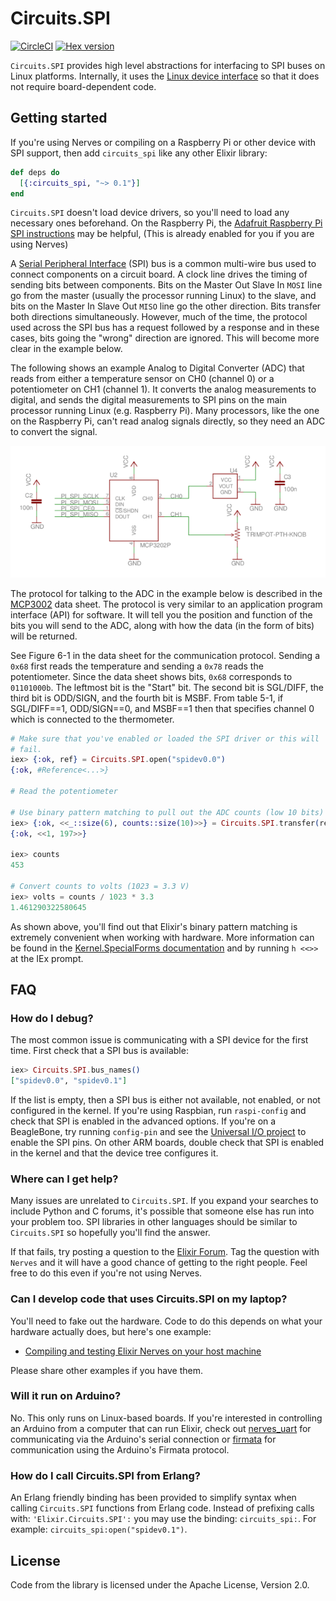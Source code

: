 # Circuits.SPI

[![CircleCI](https://circleci.com/gh/elixir-circuits/circuits_spi.svg?style=svg)](https://circleci.com/gh/elixir-circuits/circuits_spi)
[![Hex version](https://img.shields.io/hexpm/v/circuits_spi.svg "Hex version")](https://hex.pm/packages/circuits_spi)

`Circuits.SPI` provides high level abstractions for interfacing to SPI buses on
Linux platforms. Internally, it uses the [Linux device
interface](https://elixir.bootlin.com/linux/latest/source/Documentation/spi/spidev)
so that it does not require board-dependent code.

## Getting started

If you're using Nerves or compiling on a Raspberry Pi or other device with SPI
support, then add `circuits_spi` like any other Elixir library:

```elixir
def deps do
  [{:circuits_spi, "~> 0.1"}]
end
```

`Circuits.SPI` doesn't load device drivers, so you'll need to load any necessary
ones beforehand. On the Raspberry Pi, the [Adafruit Raspberry Pi SPI
instructions](https://learn.adafruit.com/adafruits-raspberry-pi-lesson-4-gpio-setup/configuring-spi)
may be helpful, (This is already enabled for you if you are using Nerves)


A [Serial Peripheral
Interface](https://en.wikipedia.org/wiki/Serial_Peripheral_Interface_Bus) (SPI)
bus is a common multi-wire bus used to connect components on a circuit board. A
clock line drives the timing of sending bits between components. Bits on the
Master Out Slave In `MOSI` line go from the master (usually the processor
running Linux) to the slave, and bits on the Master In Slave Out `MISO` line go
the other direction. Bits transfer both directions simultaneously. However, much
of the time, the protocol used across the SPI bus has a request followed by a
response and in these cases, bits going the "wrong" direction are ignored. This
will become more clear in the example below.

The following shows an example Analog to Digital Converter (ADC) that reads from
either a temperature sensor on CH0 (channel 0) or a potentiometer on CH1
(channel 1). It converts the analog measurements to digital, and sends the
digital measurements to SPI pins on the main processor running Linux (e.g.
Raspberry Pi). Many processors, like the one on the Raspberry Pi, can't read
analog signals directly, so they need an ADC to convert the signal.

![SPI schematic](assets/images/schematic-adc.png)

The protocol for talking to the ADC in the example below is described in the
[MCP3002](http://www.microchip.com/wwwproducts/en/MCP3002) data sheet. The
protocol is very similar to an application program interface (API) for
software. It will tell you the position and function of the bits you will send
to the ADC, along with how the data (in the form of bits)
will be returned.

See Figure 6-1 in the data sheet for the communication protocol. Sending a
`0x68` first reads the temperature and sending a `0x78` reads the
potentiometer. Since the data sheet shows bits, `0x68` corresponds to `01101000b`.
The leftmost bit is the "Start" bit. The second bit is SGL/DIFF, the third
bit is ODD/SIGN, and the fourth bit is MSBF. From table 5-1, if SGL/DIFF==1,
ODD/SIGN==0, and MSBF==1 then that specifies channel 0 which is connected to
the thermometer.

```elixir
# Make sure that you've enabled or loaded the SPI driver or this will
# fail.
iex> {:ok, ref} = Circuits.SPI.open("spidev0.0")
{:ok, #Reference<...>}

# Read the potentiometer

# Use binary pattern matching to pull out the ADC counts (low 10 bits)
iex> {:ok, <<_::size(6), counts::size(10)>>} = Circuits.SPI.transfer(ref, <<0x78, 0x00>>)
{:ok, <<1, 197>>}

iex> counts
453

# Convert counts to volts (1023 = 3.3 V)
iex> volts = counts / 1023 * 3.3
1.461290322580645
```

As shown above, you'll find out that Elixir's binary pattern matching is
extremely convenient when working with hardware. More information can be
found in the [Kernel.SpecialForms documentation](https://hexdocs.pm/elixir/Kernel.SpecialForms.html#%3C%3C%3E%3E/1)
and by running `h <<>>` at the IEx prompt.

## FAQ

### How do I debug?

The most common issue is communicating with a SPI device for the first time.
First check that a SPI bus is available:

```elixir
iex> Circuits.SPI.bus_names()
["spidev0.0", "spidev0.1"]
```

If the list is empty, then a SPI bus is either not available, not enabled, or
not configured in the kernel. If you're using Raspbian, run `raspi-config` and
check that SPI is enabled in the advanced options. If you're on a BeagleBone,
try running `config-pin` and see the [Universal I/O
project](https://github.com/cdsteinkuehler/beaglebone-universal-io) to enable
the SPI pins. On other ARM boards, double check that SPI is enabled in the
kernel and that the device tree configures it.

### Where can I get help?

Many issues are unrelated to `Circuits.SPI`. If you expand your searches to
include Python and C forums, it's possible that someone else has run into your
problem too. SPI libraries in other languages should be similar to
`Circuits.SPI` so hopefully you'll find the answer.

If that fails, try posting a question to the [Elixir
Forum](https://elixirforum.com/). Tag the question with `Nerves` and it will
have a good chance of getting to the right people. Feel free to do this even if
you're not using Nerves.

### Can I develop code that uses Circuits.SPI on my laptop?

You'll need to fake out the hardware. Code to do this depends on what your
hardware actually does, but here's one example:

* [Compiling and testing Elixir Nerves on your host machine](http://www.cultivatehq.com/posts/compiling-and-testing-elixir-nerves-on-your-host-machine/)

Please share other examples if you have them.

### Will it run on Arduino?

No. This only runs on Linux-based boards. If you're interested in controlling an
Arduino from a computer that can run Elixir, check out
[nerves_uart](https://hex.pm/packages/nerves_uart) for communicating via the
Arduino's serial connection or
[firmata](https://github.com/mobileoverlord/firmata) for communication using the
Arduino's Firmata protocol.

### How do I call Circuits.SPI from Erlang?

An Erlang friendly binding has been provided to simplify syntax when calling
`Circuits.SPI` functions from Erlang code.  Instead of prefixing calls with:
`'Elixir.Circuits.SPI':` you may use the binding: `circuits_spi:`.  For example:
`circuits_spi:open("spidev0.1")`.

## License

Code from the library is licensed under the Apache License, Version 2.0.
